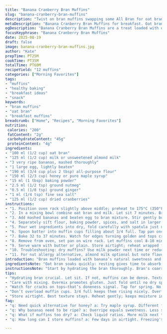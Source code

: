 ```yaml
---
title: "Banana Cranberry Bran Muffins"
slug: "banana-cranberry-bran-muffins"
description: "Twist on bran muffins swapping some All Bran for oat bran and cane sugar for honey. Baked just right to get moist crumb with crispy edges. Bananas mashed well to release sugars, cranberries punchy tartness. Spices changed to nutmeg and ginger to shift flavors. Slightly less flour, more bran for bite. Muffins rise evenly, golden domes crack surface, subtle aroma cues doneness. Perfect for grab-and-go or breakfast with butter. Adjust oven rack middle-high for best air circulation. Watch muffins, not timer—fork test always wins. Sub dry milk powder if no milk, or almond milk for a nutty hint. "
metaDescription: "Banana Cranberry Bran Muffins for breakfast. Oat bran, honey, nutmeg, and cranberries create a flavorful twist on classic muffins."
ogDescription: "Banana Cranberry Bran Muffins are a treat loaded with oats and honey, capturing natural sweetness and tart delight."
focusKeyphrase: "Banana Cranberry Bran Muffins"
date: 2025-08-19
draft: false
image: banana-cranberry-bran-muffins.jpg
author: "Kate"
prepTime: PT25M
cookTime: PT35M
totalTime: PT60M
recipeYield: "12 muffins"
categories: ["Morning Favorites"]
tags:
- "muffins"
- "healthy baking"
- "breakfast ideas"
- "snack"
keywords:
- "bran muffins"
- "oat bran"
- "breakfast muffins"
breadcrumb: ["Home", "Recipes", "Morning Favorites"]
nutrition: 
 calories: "200"
 fatContent: "2g"
 carbohydrateContent: "45g"
 proteinContent: "4g"
ingredients:
- "100 ml (1/2 cup) oat bran"
- "125 ml (1/2 cup) milk or unsweetened almond milk"
- "3 very ripe bananas, mashed thoroughly"
- "1 large egg, lightly beaten"
- "190 ml (3/4 cup plus 2 tbsp) all-purpose flour"
- "150 ml (2/3 cup) honey or pure maple syrup"
- "15 ml (1 tbsp) baking powder"
- "2.5 ml (1/2 tsp) ground nutmeg"
- "0.5 ml (1/8 tsp) ground ginger"
- "1 ml (1/4 tsp) fine sea salt"
- "125 ml (1/2 cup) dried cranberries"
instructions:
- "1. Position oven rack slightly above middle; preheat to 175°C (350°F). Lightly oil 12 standard muffin cups or line with sturdy paper liners to avoid soggy bottoms."
- "2. In a mixing bowl combine oat bran and milk. Let sit 7 minutes. Bran softens, liquid absorbs, sets texture for moist crumb—don’t skip resting or powdery lumps remain."
- "3. Add mashed bananas and beaten egg to bran mixture. Stir gently but fully blended. Egg binds, banana sugars sweeten and tenderize. Overmixing? Tough muffins follow."
- "4. Separately sift flour, baking powder, spices, and salt in larger bowl. Sifting introduces air, prevents lumps, ensures even chemical leavening. Make well in center."
- "5. Pour wet ingredients into dry, fold carefully with spatula just until flour disappears. Fold in dried cranberries last to distribute evenly. Avoid beating—overworking gluten toughens muffins."
- "6. Spoon batter into muffin cups filling about 3/4 full. Tap pan once on counter to settle batter, eliminate air pockets. Don’t fill to horizon or muffins spill over edges."
- "7. Bake 32 to 37 minutes. Watch for edges turning golden and tops cracking visibly. Insert wooden skewer in center—comes out clean with moist crumbs, no wet batter. Timings vary with ovens, altitude."
- "8. Remove from oven, set pan on wire rack. Let muffins cool 8-10 minutes before unmolding; cooling too little causes breakage, too long sticks."
- "9. Serve warm with butter or plain. Store airtight; reheat wrapped for best texture."
- "10. Troubleshooting: dry muffins? Use milk powder next time or reduce baking powder by 1/2 tsp. Batter too runny? Add 1-2 tbsp more flour gradually."
- "11. For nut allergy alternative, almond milk optional but note flavor shift. No bran? Use equal oat bran or wheat germ, adjusted based on absorption."
introduction: "Bran muffins loaded with banana’s natural sweetness and sharp cranberries—a balance of soft and tart. Oat bran swapped for All Bran softens texture but keeps nuttiness. Honey adds a deeper caramel note compared to brown sugar; expect darker color and slight stickiness. Nutmeg and ginger bring warmth without overpowering. Hydrating bran with milk first prevents dry crumb; a step many skip and regret. Folding technique crucial—fold mildly, folding in cranberries last prevents over-beating. Bake til golden edges and cracked tops appear; don’t rely completely on time, use visual and tactile clues. Muffins deflate if pulled too early; leave 8-10 minutes in pan to set. Best warm with butter or plain. Experiment with almond milk or flax egg to switch diet style without loss of texture. Watch oven positions; middle-top rack for even heat circulation. Muffins hold moisture well if stored airtight—good make-ahead for quick breakfasts or snacks."
ingredientsNote: "Oat bran soaks quickly: resting gives time to absorb milk and soften fibers. This prevents tough, dry pockets inside muffins. Switched sugar source to honey; it adds moisture but watch oven times to avoid dark tops. Flour amount reduced slightly to balance bran’s absorbency. Nutmeg and ginger swapped in for more aromatic spiciness versus traditional cinnamon and clove. Cranberries provide chewy tart bursts and a nice textural contrast. Milk can be replaced with unsweetened almond milk for dairy-free option; powder milk also possible but add with flour to mix evenly. Egg provides structure but substitute with flax egg (1 tbsp flaxseed + 3 tbsp water) for vegan version; bake time might require small adjustment."
instructionsNote: "Start by hydrating the bran thoroughly. Bran's coarse texture traps moisture but needs time—don’t rush this. Mixing technique matters: fold dry into wet; overmixing develops gluten toughening muffins. Use a rubber spatula, chance folding in air bubbles for lighter muffins. Filling cups 75% full prevents overflow and yields domed tops. Oven temperature constant but watch your ovens, some run hot or cold. Cracks on muffin tops are a good doneness indicator; no cracks, might be underbaked. Toothpick with crumbs (not wet batter) is gold standard test. Let muffins cool in pan briefly for ease of removal and to set crumb—too soon and they fall apart, too late and stick hard. Storing airtight keeps moisture; reheat gently to refresh. Common faults: dry crumb (reduce baking powder, increase liquids), dense muffins (don’t overmix)."
tips:
- "Hydrating bran crucial. Let sit. If not, muffins can be dense. Texture matters—absorb fully."
- "Care with mixing. Overmix promotes gluten. Just fold until no dry spots remain. Cranberries last."
- "Watch for cracks on tops—that’s doneness signal. Tap for spring. No cracks? Bake longer."
- "Don’t overload muffin cups. 3/4 full keeps them rising nicely. Overflow ruins the shape."
- "Store airtight. Best texture stays. Reheat gently; keeps moisture in. Crisp edges if nuked."
faq:
- "q: Need quick alternative for honey? a: Try maple syrup. Different flavor—still great."
- "q: Why bananas need to be ripe? a: Overripe equals sweetness. Less sugar needed. Moister texture."
- "q: What if muffins too dry? a: Check liquid ratios. More milk next time. Less baking powder helps."
- "q: How long can I store muffins? a: Few days in airtight. Freezing's an option too. Great fresh."

---
```

